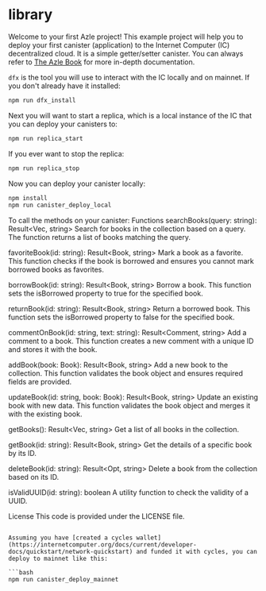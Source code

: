 # library

Welcome to your first Azle project! This example project will help you to deploy your first canister (application) to the Internet Computer (IC) decentralized cloud. It is a simple getter/setter canister. You can always refer to [The Azle Book](https://demergent-labs.github.io/azle/) for more in-depth documentation.

`dfx` is the tool you will use to interact with the IC locally and on mainnet. If you don't already have it installed:

```bash
npm run dfx_install
```

Next you will want to start a replica, which is a local instance of the IC that you can deploy your canisters to:

```bash
npm run replica_start
```

If you ever want to stop the replica:

```bash
npm run replica_stop
```

Now you can deploy your canister locally:

```bash
npm install
npm run canister_deploy_local
```

To call the methods on your canister:
Functions
searchBooks(query: string): Result<Vec<Book>, string>
Search for books in the collection based on a query. The function returns a list of books matching the query.

favoriteBook(id: string): Result<Book, string>
Mark a book as a favorite. This function checks if the book is borrowed and ensures you cannot mark borrowed books as favorites.

borrowBook(id: string): Result<Book, string>
Borrow a book. This function sets the isBorrowed property to true for the specified book.

returnBook(id: string): Result<Book, string>
Return a borrowed book. This function sets the isBorrowed property to false for the specified book.

commentOnBook(id: string, text: string): Result<Comment, string>
Add a comment to a book. This function creates a new comment with a unique ID and stores it with the book.

addBook(book: Book): Result<Book, string>
Add a new book to the collection. This function validates the book object and ensures required fields are provided.

updateBook(id: string, book: Book): Result<Book, string>
Update an existing book with new data. This function validates the book object and merges it with the existing book.

getBooks(): Result<Vec<Book>, string>
Get a list of all books in the collection.

getBook(id: string): Result<Book, string>
Get the details of a specific book by its ID.

deleteBook(id: string): Result<Opt<Book>, string>
Delete a book from the collection based on its ID.

isValidUUID(id: string): boolean
A utility function to check the validity of a UUID.

License
This code is provided under the LICENSE file.


```

Assuming you have [created a cycles wallet](https://internetcomputer.org/docs/current/developer-docs/quickstart/network-quickstart) and funded it with cycles, you can deploy to mainnet like this:

```bash
npm run canister_deploy_mainnet
```
